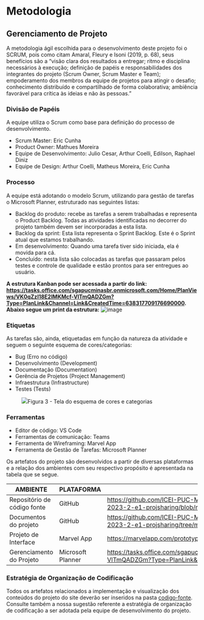 
# Metodologia

## Gerenciamento de Projeto
A metodologia ágil escolhida para o desenvolvimento deste projeto foi o SCRUM, pois como citam Amaral, Fleury e Isoni (2019, p. 68), seus benefícios são a “visão clara dos resultados a entregar; ritmo e disciplina necessários à execução; definição de papéis e responsabilidades dos integrantes do projeto (Scrum Owner, Scrum Master e Team); empoderamento dos membros da equipe de projetos para atingir o desafio; conhecimento distribuído e compartilhado de forma colaborativa; ambiência favorável para crítica às ideias e não às pessoas.”

### Divisão de Papéis

A equipe utiliza o Scrum como base para definição do processo de desenvolvimento.
- Scrum Master: Eric Cunha
- Product Owner: Mathues Moreira
- Equipe de Desenvolvimento: Julio Cesar, Arthur Coelli, Edilson, Raphael Diniz
- Equipe de Design: Arthur Coelli, Matheus Moreira, Eric Cunha

### Processo

A equipe está adotando o modelo Scrum, utilizando para gestão de tarefas o Microsoft Planner, estruturado nas seguintes listas:
- Backlog do produto: recebe as tarefas a serem trabalhadas e representa o Product Backlog. Todas as atividades identificadas no decorrer do projeto também devem ser incorporadas a esta lista. 
- Backlog da sprint: Esta lista representa o Sprint Backlog. Este é o Sprint atual que estamos trabalhando. 
- Em desenvolvimento: Quando uma tarefa tiver sido iniciada, ela é movida para cá. 
- Concluído: nesta lista são colocadas as tarefas que passaram pelos testes e controle de qualidade e estão prontos para ser entregues ao usuário.

**A estrutura Kanban pode ser acessada a partir do link: https://tasks.office.com/sgapucminasbr.onmicrosoft.com/Home/PlanViews/VK0qZzl18E2IMKMcf-VlTmQADZGm?Type=PlanLink&Channel=Link&CreatedTime=638317709176690000. Abaixo segue um print da estrutura:**
![image](https://github.com/ICEI-PUC-Minas-PMV-ADS/pmv-ads-2023-2-e1-proj-web-t8-pmv-ads-2023-2-e1-projsharing/assets/145268471/145c1033-457b-4145-b178-acdc97227d2c)


### Etiquetas
<p>As tarefas são, ainda, etiquetadas em função da natureza da atividade e seguem o seguinte esquema de cores/categorias:</p>

<ul>
  <li>Bug (Erro no código)</li>
  <li>Desenvolvimento (Development)</li>
  <li>Documentação (Documentation)</li>
  <li>Gerência de Projetos (Project Management)</li>
  <li>Infraestrutura (Infrastructure)</li>
  <li>Testes (Tests)</li>
</ul>

<figure> 
  <img src="https://user-images.githubusercontent.com/100447878/164068979-9eed46e1-9b44-461e-ab88-c2388e6767a1.png"
    <figcaption>Figura 3 - Tela do esquema de cores e categorias</figcaption>
</figure> 
  
### Ferramentas

<ul>
  <li>Editor de código: VS Code</li>
  <li>Ferramentas de comunicação: Teams</li>
  <li>Ferramenta de Wireframing: Marvel App</li>
  <li>Ferramenta de Gestão de Tarefas: Microsoft Planner</li>
</ul>

Os artefatos do projeto são desenvolvidos a partir de diversas plataformas e a relação dos ambientes com seu respectivo propósito é apresentada na tabela que se segue.

| AMBIENTE                            | PLATAFORMA                         | LINK DE ACESSO                         |
|-------------------------------------|------------------------------------|----------------------------------------|
| Repositório de código fonte         | GitHub                             | https://github.com/ICEI-PUC-Minas-PMV-ADS/pmv-ads-2023-2-e1-proj-web-t8-pmv-ads-2023-2-e1-projsharing/blob/main/codigo-fonte/README.md                            |
| Documentos do projeto               | GitHub                             | https://github.com/ICEI-PUC-Minas-PMV-ADS/pmv-ads-2023-2-e1-proj-web-t8-pmv-ads-2023-2-e1-projsharing/tree/main/documentos                            |
| Projeto de Interface                | Marvel App                              | https://marvelapp.com/prototype/304jj47g/screen/92798207                            |
| Gerenciamento do Projeto            | Microsoft Planner                    | https://tasks.office.com/sgapucminasbr.onmicrosoft.com/Home/PlanViews/VK0qZzl18E2IMKMcf-VlTmQADZGm?Type=PlanLink&Channel=Link&CreatedTime=638317716067960000                            |



### Estratégia de Organização de Codificação 

Todos os artefatos relacionados a implementação e visualização dos conteúdos do projeto do site deverão ser inseridos na pasta [codigo-fonte](http://https://github.com/ICEI-PUC-Minas-PMV-ADS/WebApplicationProject-Template-v2/tree/main/codigo-fonte). Consulte também a nossa sugestão referente a estratégia de organização de codificação a ser adotada pela equipe de desenvolvimento do projeto.
